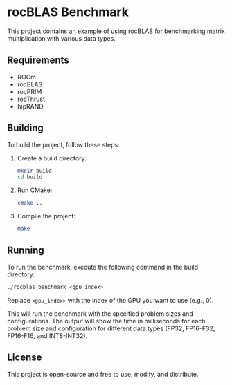 # rocBLAS Benchmark  
  
This project contains an example of using rocBLAS for benchmarking matrix multiplication with various data types.  
  
## Requirements  
  
- ROCm  
- rocBLAS  
- rocPRIM  
- rocThrust  
- hipRAND  
  
## Building  
  
To build the project, follow these steps:  
  
1. Create a build directory:  
    ```sh  
    mkdir build  
    cd build  
    ``` 

2. Run CMake:
    ```sh  
    cmake ..   
    ``` 

3. Compile the project:
    ```sh  
    make  
    ```

## Running
 
To run the benchmark, execute the following command in the build directory:
```sh
./rocblas_benchmark <gpu_index>
```
Replace `<gpu_index>` with the index of the GPU you want to use (e.g., 0).

This will run the benchmark with the specified problem sizes and configurations. The output will show the time in milliseconds for each problem size and configuration for different data types (FP32, FP16-F32, FP16-F16, and INT8-INT32).

## License
 
This project is open-source and free to use, modify, and distribute.